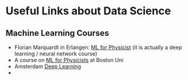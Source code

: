 # Useful Links about Data Science 

## Machine Learning Courses
- Florian Marquardt in Erlangen: [ML for Physicist](http://www.thp2.nat.uni-erlangen.de/index.php/2017_Machine_Learning_for_Physicists,_by_Florian_Marquardt) (it is actually a deep learning / neural network course)
- A course on [ML for Physicists](http://physics.bu.edu/~pankajm/PY895-ML.html) at Boston Uni
- Amsterdam [Deep Learning](http://uvadlc.github.io/)
- 
